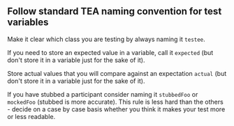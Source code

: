 ## Follow standard TEA naming convention for test variables

Make it clear which class you are testing by always naming it `testee`.

If you need to store an expected value in a variable, call it `expected` (but don't store it in a variable just for the sake of it).

Store actual values that you will compare against an expectation `actual` (but don't store it in a variable just for the sake of it).

If you have stubbed a participant consider naming it `stubbedFoo` or `mockedFoo` (stubbed is more accurate). This rule is less hard than the others - decide on a case by case basis whether you think it makes your test more or less readable. 
